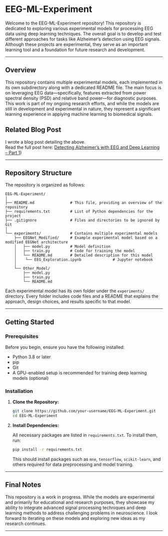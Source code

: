 # EEG-ML-Experiment

Welcome to the EEG-ML-Experiment repository! This repository is dedicated to exploring various experimental models for processing EEG data using deep learning techniques. The overall goal is to develop and test different approaches for tasks like Alzheimer’s detection using EEG signals. Although these projects are experimental, they serve as an important learning tool and a foundation for future research and development.

---

## Overview

This repository contains multiple experimental models, each implemented in its own subdirectory along with a dedicated README file. The main focus is on leveraging EEG data—specifically, features extracted from power spectral density (PSD) and relative band power—for diagnostic purposes. This work is part of my ongoing research efforts, and while the models are still in development and experimental in nature, they represent a significant learning experience in applying machine learning to biomedical signals.

## Related Blog Post

I wrote a blog post detailing the above.  
Read the full post here: [Detecting Alzheimer’s with EEG and Deep Learning – Part 1](https://dev.to/vivekvohra/part-1-detecting-alzheimers-with-eeg-and-deep-learning-theory-motivation-and-preprocessing-1hd1))

---

## Repository Structure

The repository is organized as follows:

```
EEG-ML-Experiment/
│
├── README.md                # This file, providing an overview of the repository
├── requirements.txt         # List of Python dependencies for the project
├── .gitignore               # Files and directories to be ignored by Git
│
└── experiments/             # Contains multiple experimental models
    ├── EEGNet_Modified/     # Example experimental model based on a modified EEGNet architecture
    │   ├── model.py         # Model definition
    │   ├── train.py         # Code for training the model
    │   └── README.md        # Detailed description for this model
    │    └── EEG_Exploration.ipynb              # Jupyter notebook
    │
    └── Other_Model/         
        ├── model.py
        ├── train.py
        └── README.md
```

Each experimental model has its own folder under the `experiments/` directory. Every folder includes code files and a README that explains the approach, design choices, and results specific to that model.

---

## Getting Started

### Prerequisites
Before you begin, ensure you have the following installed:
- Python 3.8 or later
- pip
- Git
- A GPU-enabled setup is recommended for training deep learning models (optional)

### Installation

1. **Clone the Repository:**

   ```bash
   git clone https://github.com/your-username/EEG-ML-Experiment.git
   cd EEG-ML-Experiment
   ```

2. **Install Dependencies:**

   All necessary packages are listed in `requirements.txt`. To install them, run:

   ```bash
   pip install -r requirements.txt
   ```

   This should install packages such as `mne`, `tensorflow`, `scikit-learn`, and others required for data preprocessing and model training.

---

## Final Notes

This repository is a work in progress. While the models are experimental and primarily for educational and research purposes, they showcase my ability to integrate advanced signal processing techniques and deep learning methods to address challenging problems in neuroscience. I look forward to iterating on these models and exploring new ideas as my research continues.

---
